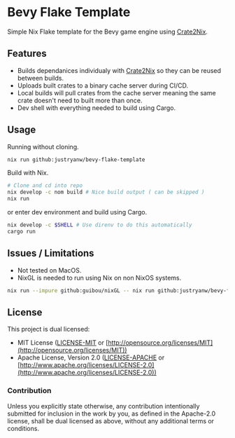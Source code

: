 # Bevy Flake Template
Simple Nix Flake template for the Bevy game engine using [Crate2Nix](https://github.com/nix-community/crate2nix).

## Features
- Builds dependanices individualy with [Crate2Nix](https://github.com/nix-community/crate2nix) so they can be reused between builds.
- Uploads built crates to a binary cache server during CI/CD.
- Local builds will pull crates from the cache server meaning the same crate doesn't need to built more than once.
- Dev shell with everything needed to build using Cargo.

## Usage

Running without cloning.
```bash
nix run github:justryanw/bevy-flake-template
```

Build with Nix.
```bash
# Clone and cd into repo
nix develop -c nom build # Nice build output ( can be skipped )
nix run
```

or enter dev environment and build using Cargo.
```bash
nix develop -c $SHELL # Use direnv to do this automatically
cargo run
```

## Issues / Limitations

- Not tested on MacOS.
- NixGL is needed to run using Nix on non NixOS systems.
```bash
nix run --impure github:guibou/nixGL -- nix run github:justryanw/bevy-flake-template
```

## License

This project is dual licensed:

* MIT License ([LICENSE-MIT](LICENSE-MIT) or [http://opensource.org/licenses/MIT](http://opensource.org/licenses/MIT))
* Apache License, Version 2.0 ([LICENSE-APACHE](LICENSE-APACHE) or [http://www.apache.org/licenses/LICENSE-2.0](http://www.apache.org/licenses/LICENSE-2.0))

### Contribution

Unless you explicitly state otherwise, any contribution intentionally submitted for inclusion in the work by you, as defined in the Apache-2.0 license, shall be dual licensed as above, without any additional terms or conditions.
